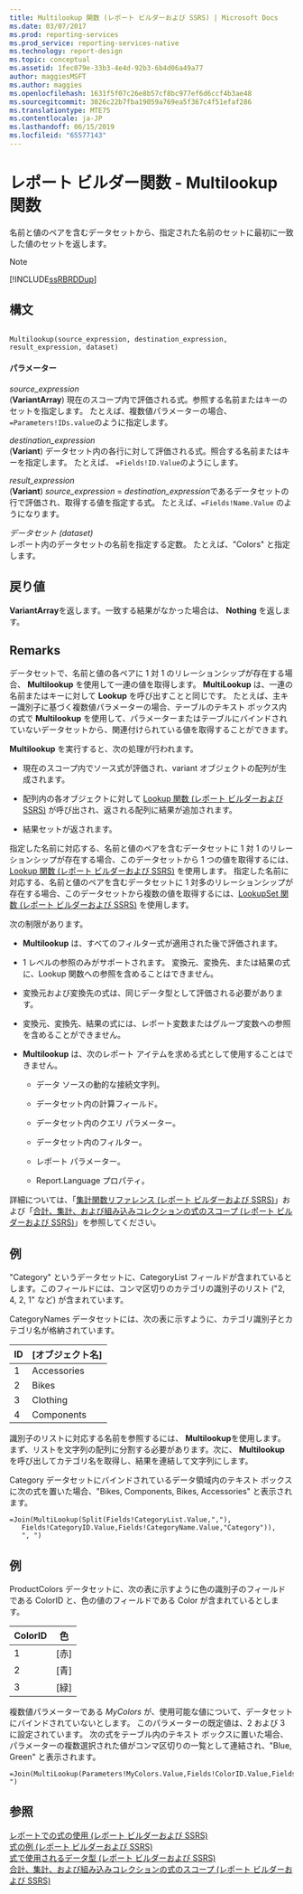 ```yaml
---
title: Multilookup 関数 (レポート ビルダーおよび SSRS) | Microsoft Docs
ms.date: 03/07/2017
ms.prod: reporting-services
ms.prod_service: reporting-services-native
ms.technology: report-design
ms.topic: conceptual
ms.assetid: 1fec079e-33b3-4e4d-92b3-6b4d06a49a77
author: maggiesMSFT
ms.author: maggies
ms.openlocfilehash: 1631f5f07c26e8b57cf8bc977ef6d6ccf4b3ae48
ms.sourcegitcommit: 3026c22b7fba19059a769ea5f367c4f51efaf286
ms.translationtype: MTE75
ms.contentlocale: ja-JP
ms.lasthandoff: 06/15/2019
ms.locfileid: "65577143"
---
```

# <a name="report-builder-functions---multilookup-function"></a>レポート ビルダー関数 - Multilookup 関数
  名前と値のペアを含むデータセットから、指定された名前のセットに最初に一致した値のセットを返します。  
  
> [!NOTE]  
>  [!INCLUDE[ssRBRDDup](../../includes/ssrbrddup-md.md)]  
  
## <a name="syntax"></a>構文  
  
```  
  
Multilookup(source_expression, destination_expression, result_expression, dataset)  
```  
  
#### <a name="parameters"></a>パラメーター  
 *source_expression*  
 (**VariantArray**) 現在のスコープ内で評価される式。参照する名前またはキーのセットを指定します。 たとえば、複数値パラメーターの場合、 `=Parameters!IDs.value`のように指定します。  
  
 *destination_expression*  
 (**Variant**) データセット内の各行に対して評価される式。照合する名前またはキーを指定します。 たとえば、 `=Fields!ID.Value`のようにします。  
  
 *result_expression*  
 (**Variant**) *source_expression* = *destination_expression*であるデータセットの行で評価され、取得する値を指定する式。 たとえば、`=Fields!Name.Value` のようになります。  
  
 *データセット (dataset)*  
 レポート内のデータセットの名前を指定する定数。 たとえば、"Colors" と指定します。  
  
## <a name="return"></a>戻り値  
 **VariantArray**を返します。一致する結果がなかった場合は、 **Nothing** を返します。  
  
## <a name="remarks"></a>Remarks  
 データセットで、名前と値の各ペアに 1 対 1 のリレーションシップが存在する場合、 **Multilookup** を使用して一連の値を取得します。 **MultiLookup** は、一連の名前またはキーに対して **Lookup** を呼び出すことと同じです。 たとえば、主キー識別子に基づく複数値パラメーターの場合、テーブルのテキスト ボックス内の式で **Multilookup** を使用して、パラメーターまたはテーブルにバインドされていないデータセットから、関連付けられている値を取得することができます。  
  
 **Multilookup** を実行すると、次の処理が行われます。  
  
-   現在のスコープ内でソース式が評価され、variant オブジェクトの配列が生成されます。  
  
-   配列内の各オブジェクトに対して [Lookup 関数 &#40;レポート ビルダーおよび SSRS&#41;](../../reporting-services/report-design/report-builder-functions-lookup-function.md) が呼び出され、返される配列に結果が追加されます。  
  
-   結果セットが返されます。  
  
 指定した名前に対応する、名前と値のペアを含むデータセットに 1 対 1 のリレーションシップが存在する場合、このデータセットから 1 つの値を取得するには、[Lookup 関数 &#40;レポート ビルダーおよび SSRS&#41;](../../reporting-services/report-design/report-builder-functions-lookup-function.md) を使用します。 指定した名前に対応する、名前と値のペアを含むデータセットに 1 対多のリレーションシップが存在する場合、このデータセットから複数の値を取得するには、[LookupSet 関数 &#40;レポート ビルダーおよび SSRS&#41;](../../reporting-services/report-design/report-builder-functions-lookupset-function.md) を使用します。  
  
 次の制限があります。  
  
-   **Multilookup** は、すべてのフィルター式が適用された後で評価されます。  
  
-   1 レベルの参照のみがサポートされます。 変換元、変換先、または結果の式に、Lookup 関数への参照を含めることはできません。  
  
-   変換元および変換先の式は、同じデータ型として評価される必要があります。  
  
-   変換元、変換先、結果の式には、レポート変数またはグループ変数への参照を含めることができません。  
  
-   **Multilookup** は、次のレポート アイテムを求める式として使用することはできません。  
  
    -   データ ソースの動的な接続文字列。  
  
    -   データセット内の計算フィールド。  
  
    -   データセット内のクエリ パラメーター。  
  
    -   データセット内のフィルター。  
  
    -   レポート パラメーター。  
  
    -   Report.Language プロパティ。  
  
 詳細については、「[集計関数リファレンス &#40;レポート ビルダーおよび SSRS&#41;](../../reporting-services/report-design/report-builder-functions-aggregate-functions-reference.md)」および「[合計、集計、および組み込みコレクションの式のスコープ &#40;レポート ビルダーおよび SSRS&#41;](../../reporting-services/report-design/expression-scope-for-totals-aggregates-and-built-in-collections.md)」を参照してください。  
  
## <a name="example"></a>例  
 "Category" というデータセットに、CategoryList フィールドが含まれているとします。このフィールドには、コンマ区切りのカテゴリの識別子のリスト ("2, 4, 2, 1" など) が含まれています。  
  
 CategoryNames データセットには、次の表に示すように、カテゴリ識別子とカテゴリ名が格納されています。  
  
|ID|[オブジェクト名]|  
|--------|----------|  
|1|Accessories|  
|2|Bikes|  
|3|Clothing|  
|4|Components|  
  
 識別子のリストに対応する名前を参照するには、 **Multilookup**を使用します。 まず、リストを文字列の配列に分割する必要があります。次に、 **Multilookup** を呼び出してカテゴリ名を取得し、結果を連結して文字列にします。  
  
 Category データセットにバインドされているデータ領域内のテキスト ボックスに次の式を置いた場合、"Bikes, Components, Bikes, Accessories" と表示されます。  
  
```  
=Join(MultiLookup(Split(Fields!CategoryList.Value,","),  
   Fields!CategoryID.Value,Fields!CategoryName.Value,"Category")),  
   ", ")  
```  
  
## <a name="example"></a>例  
 ProductColors データセットに、次の表に示すように色の識別子のフィールドである ColorID と、色の値のフィールドである Color が含まれているとします。  
  
|ColorID|色|  
|-------------|-----------|  
|1|[赤]|  
|2|[青]|  
|3|[緑]|  
  
 複数値パラメーターである *MyColors* が、使用可能な値について、データセットにバインドされていないとします。 このパラメーターの既定値は、2 および 3 に設定されています。 次の式をテーブル内のテキスト ボックスに置いた場合、パラメーターの複数選択された値がコンマ区切りの一覧として連結され、"Blue, Green" と表示されます。  
  
```  
=Join(MultiLookup(Parameters!MyColors.Value,Fields!ColorID.Value,Fields!Color.Value,"ProductColors"),", ")  
```  
  
## <a name="see-also"></a>参照  
 [レポートでの式の使用 (レポート ビルダーおよび SSRS)](../../reporting-services/report-design/expression-uses-in-reports-report-builder-and-ssrs.md)   
 [式の例 (レポート ビルダーおよび SSRS)](../../reporting-services/report-design/expression-examples-report-builder-and-ssrs.md)   
 [式で使用されるデータ型 &#40;レポート ビルダーおよび SSRS&#41;](../../reporting-services/report-design/data-types-in-expressions-report-builder-and-ssrs.md)   
 [合計、集計、および組み込みコレクションの式のスコープ (レポート ビルダーおよび SSRS)](../../reporting-services/report-design/expression-scope-for-totals-aggregates-and-built-in-collections.md)  
  
  
